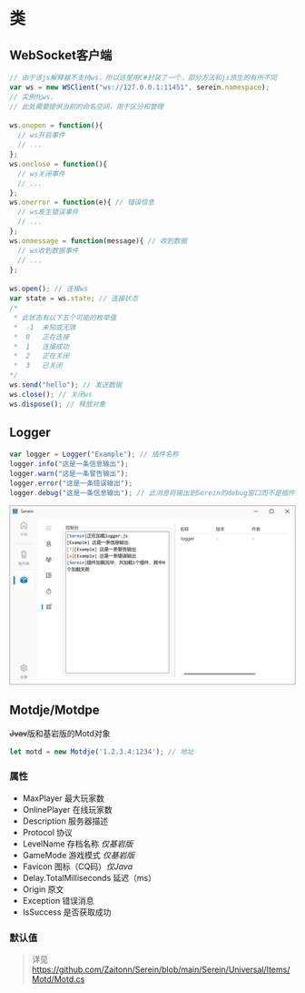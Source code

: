 
# 类

## WebSocket客户端

```js
// 由于该js解释器不支持ws，所以这里用C#封装了一个，部分方法和js原生的有所不同
var ws = new WSClient("ws://127.0.0.1:11451", serein.namespace); 
// 实例化ws，
// 此处需要提供当前的命名空间，用于区分和管理

ws.onopen = function(){
  // ws开启事件
  // ...
};
ws.onclose = function(){
  // ws关闭事件
  // ...
};
ws.onerror = function(e){ // 错误信息
  // ws发生错误事件
  // ...
};
ws.onmessage = function(message){ // 收到数据
  // ws收到数据事件
  // ...
};

ws.open(); // 连接ws
var state = ws.state; // 连接状态
/*
 * 此状态有以下五个可能的枚举值
 *  -1  未知或无效
 *  0   正在连接
 *  1   连接成功
 *  2   正在关闭
 *  3   已关闭
*/
ws.send("hello"); // 发送数据
ws.close(); // 关闭ws
ws.dispose(); // 释放对象
```

## Logger

```js
var logger = Logger("Example"); // 插件名称
logger.info("这是一条信息输出");
logger.warn("这是一条警告输出");
logger.error("这是一条错误输出");
logger.debug("这是一条信息输出"); // 此消息将输出到Serein的debug窗口而不是插件控制台
```

![logger](../../imgs/logger.png)

## Motdje/Motdpe

~~Jvav~~版和基岩版的Motd对象

```js
let motd = new Motdje('1.2.3.4:1234'); // 地址
```

### 属性

- MaxPlayer 最大玩家数
- OnlinePlayer 在线玩家数
- Description 服务器描述
- Protocol 协议
- LevelName 存档名称 *仅基岩版*
- GameMode 游戏模式 *仅基岩版*
- Favicon 图标（CQ码）*仅Java*
- Delay.TotalMilliseconds 延迟（ms）
- Origin 原文
- Exception 错误消息
- IsSuccess 是否获取成功

### 默认值

>详见<https://github.com/Zaitonn/Serein/blob/main/Serein/Universal/Items/Motd/Motd.cs>
